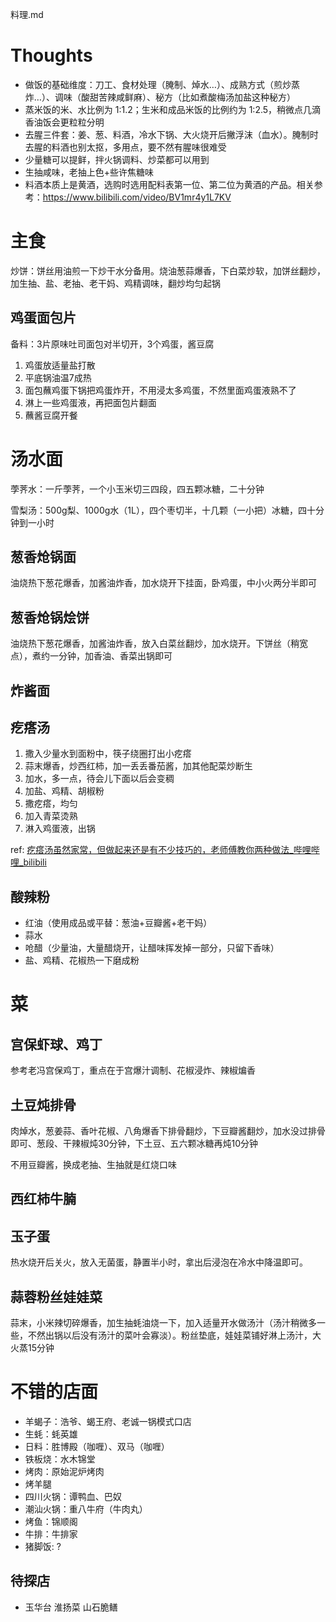 料理.md

# Thoughts

- 做饭的基础维度：刀工、食材处理（腌制、焯水…）、成熟方式（煎炒蒸炸…）、调味（酸甜苦辣咸鲜麻）、秘方（比如煮酸梅汤加盐这种秘方）
- 蒸米饭的米、水比例为 1:1.2；生米和成品米饭的比例约为 1:2.5，稍微点几滴香油饭会更粒粒分明
- 去腥三件套：姜、葱、料酒，冷水下锅、大火烧开后撇浮沫（血水）。腌制时去腥的料酒也别太抠，多用点，要不然有腥味很难受
- 少量糖可以提鲜，拌火锅调料、炒菜都可以用到
- 生抽咸味，老抽上色+些许焦糖味
- 料酒本质上是黄酒，选购时选用配料表第一位、第二位为黄酒的产品。相关参考：https://www.bilibili.com/video/BV1mr4y1L7KV 

# 主食

炒饼：饼丝用油煎一下炒干水分备用。烧油葱蒜爆香，下白菜炒软，加饼丝翻炒，加生抽、盐、老抽、老干妈、鸡精调味，翻炒均匀起锅

## 鸡蛋面包片

备料：3片原味吐司面包对半切开，3个鸡蛋，酱豆腐

1. 鸡蛋放适量盐打散
2. 平底锅油温7成热
3. 面包蘸鸡蛋下锅把鸡蛋炸开，不用浸太多鸡蛋，不然里面鸡蛋液熟不了
4. 淋上一些鸡蛋液，再把面包片翻面
5. 蘸酱豆腐开餐

# 汤水面

荸荠水：一斤荸荠，一个小玉米切三四段，四五颗冰糖，二十分钟

雪梨汤：500g梨、1000g水（1L），四个枣切半，十几颗（一小把）冰糖，四十分钟到一小时

## 葱香炝锅面

油烧热下葱花爆香，加酱油炸香，加水烧开下挂面，卧鸡蛋，中小火两分半即可

## 葱香炝锅烩饼

油烧热下葱花爆香，加酱油炸香，放入白菜丝翻炒，加水烧开。下饼丝（稍宽点），煮约一分钟，加香油、香菜出锅即可

## 炸酱面

## 疙瘩汤

1. 撒入少量水到面粉中，筷子绕圈打出小疙瘩
2. 蒜末爆香，炒西红柿，加一丢丢番茄酱，加其他配菜炒断生
3. 加水，多一点，待会儿下面以后会变稠
4. 加盐、鸡精、胡椒粉
5. 撒疙瘩，均匀
6. 加入青菜烫熟
7. 淋入鸡蛋液，出锅

ref: [疙瘩汤虽然家常，但做起来还是有不少技巧的，老师傅教你两种做法_哔哩哔哩_bilibili](https://www.bilibili.com/video/BV1vm4y1A7Gv/?spm_id_from=333.337.search-card.all.click&vd_source=f75eec00741a230b950f46b4337a36c5)

## 酸辣粉

- 红油（使用成品或平替：葱油+豆瓣酱+老干妈）
- 蒜水
- 呛醋（少量油，大量醋烧开，让醋味挥发掉一部分，只留下香味）
- 盐、鸡精、花椒热一下磨成粉

# 菜

## 宫保虾球、鸡丁

参考老冯宫保鸡丁，重点在于宫爆汁调制、花椒浸炸、辣椒煸香

## 土豆炖排骨

肉焯水，葱姜蒜、香叶花椒、八角爆香下排骨翻炒，下豆瓣酱翻炒，加水没过排骨即可、葱段、干辣椒炖30分钟，下土豆、五六颗冰糖再炖10分钟

不用豆瓣酱，换成老抽、生抽就是红烧口味

## 西红柿牛腩

## 玉子蛋

热水烧开后关火，放入无菌蛋，静置半小时，拿出后浸泡在冷水中降温即可。

## 蒜蓉粉丝娃娃菜

蒜末，小米辣切碎爆香，加生抽蚝油烧一下，加入适量开水做汤汁（汤汁稍微多一些，不然出锅以后没有汤汁的菜叶会寡淡）。粉丝垫底，娃娃菜铺好淋上汤汁，大火蒸15分钟

# 不错的店面

- 羊蝎子：浩爷、蝎王府、老诚一锅模式口店
- 生蚝：蚝英雄
- 日料：胜博殿（咖喱）、双马（咖喱）
- 铁板烧：水木锦堂
- 烤肉：原始泥炉烤肉
- 烤羊腿
- 四川火锅：谭鸭血、巴奴
- 潮汕火锅：重八牛府（牛肉丸）
- 烤鱼：锦顺阁
- 牛排：牛排家
- 猪脚饭: ?

## 待探店

- 玉华台 淮扬菜 山石脆鳝
